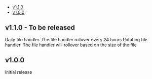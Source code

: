 - [v1.1.0](#v1.1.0)
- [v1.0.0](#v1.0.0)

## v1.1.0 - To be released
Daily file handler. The file handler rollover every 24 hours
Rotating file handler. The file handler will rollover based on the size of the file

## v1.0.0
Initial release